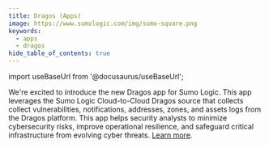 ```yaml
---
title: Dragos (Apps)
image: https://www.sumologic.com/img/sumo-square.png
keywords:
  - apps
  - dragos
hide_table_of_contents: true    
---
```


import useBaseUrl from '@docusaurus/useBaseUrl';



We're excited to introduce the new Dragos app for Sumo Logic. This app leverages the Sumo Logic Cloud-to-Cloud Dragos source that collects collect vulnerabilities, notifications, addresses, zones, and assets logs from the Dragos platform. This app helps security analysts to minimize cybersecurity risks, improve operational resilience, and safeguard critical infrastructure from evolving cyber threats. [Learn more](/docs/integrations/saas-cloud/dragos/).